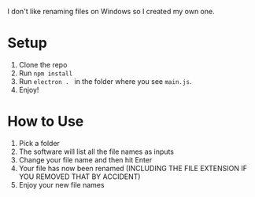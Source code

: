 I don't like renaming files on Windows so I created my own one.

# Setup
1. Clone the repo
2. Run `npm install`
3. Run `electron . ` in the folder where you see `main.js`.
4. Enjoy!

# How to Use
1. Pick a folder
2. The software will list all the file names as inputs
3. Change your file name and then hit Enter
4. Your file has now been renamed (INCLUDING THE FILE EXTENSION IF YOU REMOVED THAT BY ACCIDENT)
5. Enjoy your new file names